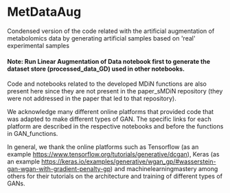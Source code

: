 # MetDataAug
Condensed version of the code related with the artificial augmentation of metabolomics data by generating artificial samples based on 'real' experimental samples

#### Note: Run Linear Augmentation of Data notebook first to generate the dataset store (processed_data_GD) used in other notebooks.

Code and notebooks related to the developed MDiN functions are also present here since they are not present in the paper_sMDiN repository (they were not addressed in the paper that led to that repository).

We acknowledge many different online platforms that provided code that was adapted to make different types of GAN. The specific links for each platform are described in the respective notebooks and before the functions in GAN_functions. 

In general, we thank the online platforms such as Tensorflow (as an example https://www.tensorflow.org/tutorials/generative/dcgan), Keras (as an example https://keras.io/examples/generative/wgan_gp/#wasserstein-gan-wgan-with-gradient-penalty-gp) and machinelearningmastery among others for their tutorials on the architecture and training of different types of GANs.